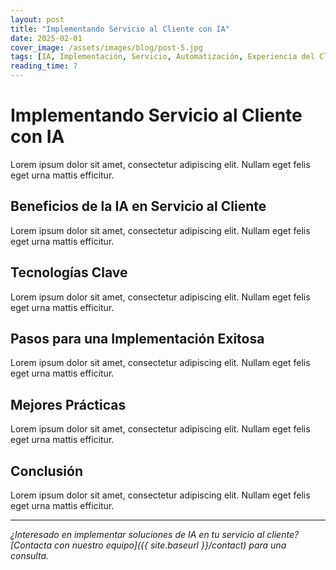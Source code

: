 ```yaml
---
layout: post
title: "Implementando Servicio al Cliente con IA"
date: 2025-02-01
cover_image: /assets/images/blog/post-5.jpg
tags: [IA, Implementación, Servicio, Automatización, Experiencia del Cliente]
reading_time: 7
---
```


# Implementando Servicio al Cliente con IA

Lorem ipsum dolor sit amet, consectetur adipiscing elit. Nullam eget felis eget urna mattis efficitur.

## Beneficios de la IA en Servicio al Cliente

Lorem ipsum dolor sit amet, consectetur adipiscing elit. Nullam eget felis eget urna mattis efficitur.

## Tecnologías Clave

Lorem ipsum dolor sit amet, consectetur adipiscing elit. Nullam eget felis eget urna mattis efficitur.

## Pasos para una Implementación Exitosa

Lorem ipsum dolor sit amet, consectetur adipiscing elit. Nullam eget felis eget urna mattis efficitur.

## Mejores Prácticas

Lorem ipsum dolor sit amet, consectetur adipiscing elit. Nullam eget felis eget urna mattis efficitur.

## Conclusión

Lorem ipsum dolor sit amet, consectetur adipiscing elit. Nullam eget felis eget urna mattis efficitur.

---

*¿Interesado en implementar soluciones de IA en tu servicio al cliente? [Contacta con nuestro equipo]({{ site.baseurl }}/contact) para una consulta.*